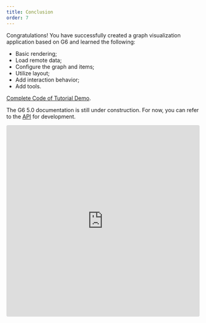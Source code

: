 ```yaml
---
title: Conclusion
order: 7
---
```


Congratulations! You have successfully created a graph visualization application based on G6 and learned the following:

- Basic rendering;
- Load remote data;
- Configure the graph and items;
- Utilize layout;
- Add interaction behavior;
- Add tools.

[Complete Code of Tutorial Demo](https://codesandbox.io/s/g6-v5-tutorial-j67vnm?file=/index.js).

The G6 5.0 documentation is still under construction. For now, you can refer to the [API](/en/apis) for development.

<iframe src="https://codesandbox.io/embed/g6-v5-tutorial-j67vnm?fontsize=14&hidenavigation=1&theme=light"
     style="width:100%; height:500px; border:0; border-radius: 4px; overflow:hidden;"
     title="g6-v5-tutorial"
     allow="accelerometer; ambient-light-sensor; camera; encrypted-media; geolocation; gyroscope; hid; microphone; midi; payment; usb; vr; xr-spatial-tracking"
     sandbox="allow-forms allow-modals allow-popups allow-presentation allow-same-origin allow-scripts"
   ></iframe>
